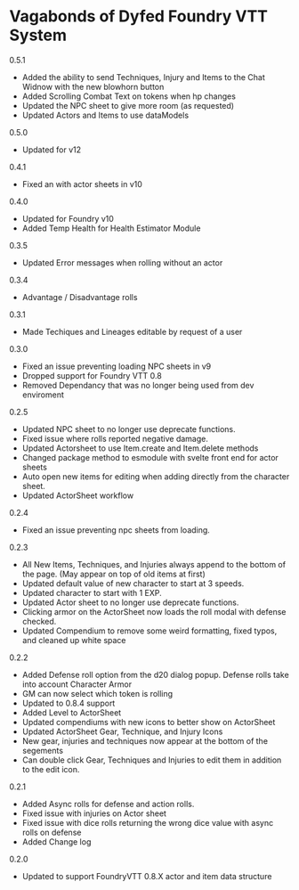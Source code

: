 # Vagabonds of Dyfed Foundry VTT System

0.5.1
* Added the ability to send Techniques, Injury and Items to the Chat Widnow with the new blowhorn button
* Added Scrolling Combat Text on tokens when hp changes
* Updated the NPC sheet to give more room (as requested)
* Updated Actors and Items to use dataModels

0.5.0
* Updated for v12

0.4.1
* Fixed an with actor sheets in v10

0.4.0
* Updated for Foundry v10
* Added Temp Health for Health Estimator Module

0.3.5
* Updated Error messages when rolling without an actor

0.3.4
* Advantage / Disadvantage rolls

0.3.1
* Made Techiques and Lineages editable by request of a user

0.3.0
* Fixed an issue preventing loading NPC sheets in v9
* Dropped support for Foundry VTT 0.8
* Removed Dependancy that was no longer being used from dev enviroment

0.2.5
* Updated NPC sheet to no longer use deprecate functions.
* Fixed issue where rolls reported negative damage.
* Updated Actorsheet to use Item.create and Item.delete methods
* Changed package method to esmodule with svelte front end for actor sheets
* Auto open new items for editing when adding directly from the character sheet.
* Updated ActorSheet workflow



0.2.4
* Fixed an issue preventing npc sheets from loading.

0.2.3
* All New Items, Techniques, and Injuries always append to the bottom of the page. (May appear on top of old items at first)
* Updated default value of new character to start at 3 speeds.
* Updated character to start with 1 EXP.
* Updated Actor sheet to no longer use deprecate functions.
* Clicking armor on the ActorSheet now loads the roll modal with defense checked.
* Updated Compendium to remove some weird formatting, fixed typos, and cleaned up white space

0.2.2
* Added Defense roll option from the d20 dialog popup.  Defense rolls take into account Character Armor
* GM can now select which token is rolling
* Updated to 0.8.4 support
* Added Level to ActorSheet
* Updated compendiums with new icons to better show on ActorSheet
* Updated ActorSheet Gear, Technique, and Injury Icons
* New gear, injuries and techniques now appear at the bottom of the segements
* Can double click Gear, Techniques and Injuries to edit them in addition to the edit icon.

0.2.1
* Added Async rolls for defense and action rolls. 
* Fixed issue with injuries on Actor sheet
* Fixed issue with dice rolls returning the wrong dice value with async rolls on defense
* Added Change log

0.2.0
* Updated to support FoundryVTT 0.8.X actor and item data structure 